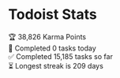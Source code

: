 
# Todoist Stats

<!-- TODO-IST:START -->
🏆  38,826 Karma Points           
🌸  Completed 0 tasks today           
✅  Completed 15,185 tasks so far           
⏳  Longest streak is 209 days
<!-- TODO-IST:END -->
